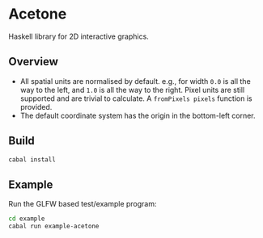 # Acetone

Haskell library for 2D interactive graphics.

## Overview

- All spatial units are normalised by default. e.g., for width `0.0` is all the
  way to the left, and `1.0` is all the way to the right. Pixel units are still supported
  and are trivial to calculate. A `fromPixels pixels` function is provided.
- The default coordinate system has the origin in the bottom-left corner.

## Build

```sh
cabal install
```

## Example

Run the GLFW based test/example program:

```sh
cd example
cabal run example-acetone
```
